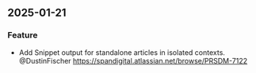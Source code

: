 ## 2025-01-21
### Feature
- Add Snippet output for standalone articles in isolated contexts. @DustinFischer https://spandigital.atlassian.net/browse/PRSDM-7122